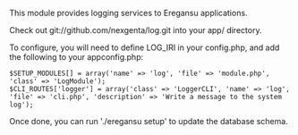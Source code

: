 This module provides logging services to Eregansu applications.

Check out git://github.com/nexgenta/log.git into your app/ directory.

To configure, you will need to define LOG_IRI in your config.php, and add
the following to your appconfig.php:

	$SETUP_MODULES[] = array('name' => 'log', 'file' => 'module.php', 'class' => 'LogModule');
	$CLI_ROUTES['logger'] = array('class' => 'LoggerCLI', 'name' => 'log', 'file' => 'cli.php', 'description' => 'Write a message to the system log');

Once done, you can run './eregansu setup' to update the database schema.
